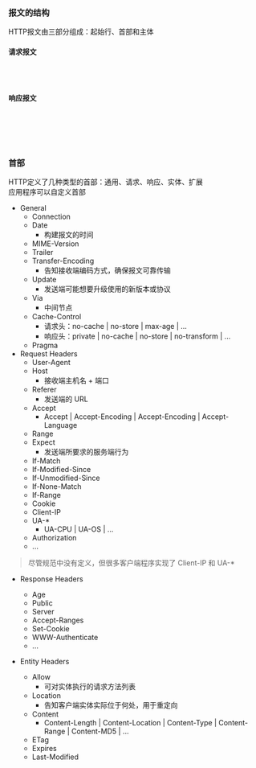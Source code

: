 ### 报文的结构
HTTP报文由三部分组成：起始行、首部和主体

#### 请求报文
<METHOD> <URL> <VERSION> <br/>
<HEADERS> <br/>
<ENTITY-BODY>

#### 响应报文
<VERSION> <STATUS> <REASON-PHRASE> <br/>
<HEADERS> <br/>
<ENTITY-BODY>

<br/>

### 首部
HTTP定义了几种类型的首部：通用、请求、响应、实体、扩展 <br/>
应用程序可以自定义首部

- General
  + Connection
  + Date
    - 构建报文的时间
  + MIME-Version
  + Trailer
  + Transfer-Encoding
    - 告知接收端编码方式，确保报文可靠传输
  + Update
    - 发送端可能想要升级使用的新版本或协议
  + Via
    - 中间节点
  + Cache-Control
    - 请求头：no-cache | no-store | max-age | ...
    - 响应头：private | no-cache | no-store | no-transform | ...
  + Pragma
- Request Headers
  + User-Agent
  + Host
    - 接收端主机名 + 端口
  + Referer
    - 发送端的 URL
  + Accept
    - Accept | Accept-Encoding | Accept-Encoding | Accept-Language
  + Range
  + Expect
    - 发送端所要求的服务端行为
  + If-Match
  + If-Modified-Since
  + If-Unmodified-Since
  + If-None-Match
  + If-Range
  + Cookie
  + Client-IP
  + UA-*
    - UA-CPU | UA-OS | ...
  + Authorization
  + ...

> 尽管规范中没有定义，但很多客户端程序实现了 Client-IP 和 UA-*

- Response Headers
  + Age
  + Public
  + Server
  + Accept-Ranges
  + Set-Cookie
  + WWW-Authenticate
  + ...

- Entity Headers
  + Allow
    - 可对实体执行的请求方法列表
  + Location
    - 告知客户端实体实际位于何处，用于重定向
  + Content
    - Content-Length | Content-Location | Content-Type | Content-Range | Content-MD5 | ...
  + ETag
  + Expires
  + Last-Modified
